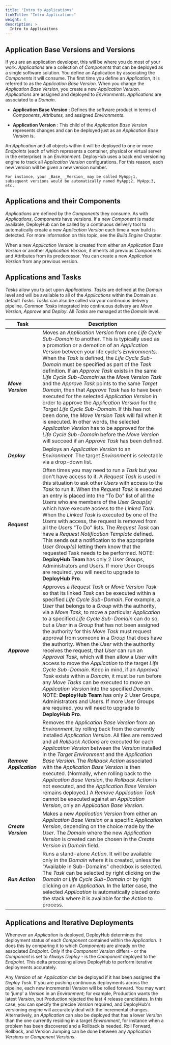 ```yaml
---
title: "Intro to Applications"
linkTitle: "Intro Applications"
weight: 4
description: >
  Intro to Applicaitons
---
```



## Application Base Versions and Versions

If you are an application developer, this will be where you do most of your work. _Applications_ are a collection of _Components_ that can be deployed as a single software solution. You define an Application by associating the _Components_ it will consume. The first time you define an _Application_, it is referred to as the _Application Base Version._ When you change the _Application Base Version_, you create a new _Application Version_. _Applications_ are assigned and deployed to _Environments_. _Applications_ are associated to a _Domain_.

- **Application Base Version** : Defines the software product in terms of _Components_, _Attributes,_ and assigned _Environments_.

- **Application Version** : This child of the _Application Base Version_ represents changes and can be deployed just as an _Application Base Version_ is.

An _Application_ and all objects within it will be deployed to one or more _Endpoints_ (each of which represents a container, physical or virtual server in the enterprise) in an _Environment_. DeployHub uses a back end versioning engine to track all _Application Version_ configurations. For this reason, each new version will be given a new version number.

```
For instance, your _Base_ _Version_ may be called MyApp;1,
subsequent versions would be automatically named MyApp;2, MyApp;3, etc.
```

## Applications and their Components

_Applications_ are defined by the _Components_ they consume. As with _Applications_, _Components_ have versions. If a new _Component_ is made available, DeployHub can be called by a continuous delivery tool to automatically create a new _Application Version_ each time a new build is detected.  For more information on this topic, see the _Build Engine_ Chapter.

When a new _Application Version_ is created from either an _Application Base Version_ or another _Application Version_, it inherits all previous _Components_ and Attributes from its predecessor. You can create a new _Application Version_ from any previous version.

## Applications and Tasks

_Tasks_ allow you to act upon _Applications_. _Tasks_ are defined at the _Domain_ level and will be available to all of the _Applications_ within the Domain as default _Tasks_.  _Tasks_ can also be called via your continuous delivery pipeline.  Common _Tasks_ integrated into continuous delivery are _Move Version_, _Approve_ and _Deploy_. All _Tasks_ are managed at the _Domain_ level.

| Task | Description |
| --- | --- |
| _**Move Version**_ | Moves an _Application Version_ from one _Life Cycle Sub-Domain_ to another. This is typically used as a promotion or a demotion of an _Application Version_ between your life cycle's _Environments_. When the _Task_ is defined, the _Life Cycle Sub-Domain_ must be specified as part of the _Task_ definition. If an _Approve Task_ exists in the same _Life Cycle Sub-Domain_ as the _Move Version Task_ and the _Approve Task_ points to the same _Target Domain_, then that _Approve Task_ has to have been executed for the selected _Application Version_ in order to approve the _Application Version_ for the _Target Life Cycle Sub-Domain_. If this has not been done, the _Move Version Task_ will fail when it is executed. In other words, the selected _Application Version_ has to be approved for the _Life Cycle Sub-Domain_ before the _Move Version_ will succeed if an _Approve Task_ has been defined. |
| _**Deploy**_ | Deploys an _Application Version_ to an _Environment._ The target _Environment_ is selectable via a drop-down list. |
| _**Request**_ | Often times you may need to run a _Task_ but you don't have access to it. A _Request Task_ is used in this situation to ask other _Users_ with access to the _Task_ to run it. When the _Request Task_ is executed an entry is placed into the "To Do" list of all the _Users_ who are members of the _User Group(s)_ which have execute access to the _Linked Task_. When the _Linked Task_ is executed by one of the _Users_ with access, the request is removed from all the _Users_ "To Do" lists. The _Request Task_ can have a _Request Notification Template_ defined. This sends out a notification to the appropriate _User Group(s)_ letting them know that the requested Task needs to be performed. NOTE: **DeployHub Team** has only 2 User Groups, Administrators and Users. If more User Groups are required, you will need to upgrade to **DeployHub Pro**. |
| _**Approve**_ | Approves a _Request Task_ or _Move Version Task_ so that its linked _Task_ can be executed within a specified _Life Cycle Sub-Domain_. For example, a _User_ that belongs to a _Group_ with the authority, via a _Move Task_, to move a particular _Application_ to a specified _Life Cycle Sub-Domain_ can do so, but a _User_ in a _Group_ that has not been assigned the authority for this _Move Task_ must request approval from someone in a _Group_ that does have the authority. When the _User_ with the authority receives the request, that _User_ can run an _Approval Task_, which will then allow a _User_ with access to move the _Application_ to the target _Life Cycle Sub-Domain_. Keep in mind, if an _Approval Task_ exists within a _Domain,_ it must be run before any _Move Tasks_ can be executed to move an _Application Version_ into the specified _Domain_. NOTE: **DeployHub Team** has only 2 User Groups, Administrators and Users. If more User Groups are required, you will need to upgrade to **DeployHub Pro**.|
| _**Remove Application**_ | Removes the _Application Base Version_ from an _Environment_, by rolling back from the currently installed _Application Version_. All files are removed and all _Rollback Actions_ are executed for each _Application Version_ between the _Version_ installed in the _Target Environment_ and the _Application Base Version_. The _Rollback Action_ associated with the _Application Base Version_ is then executed. (Normally, when rolling back to the _Application Base Version_, the _Rollback Action_ is not executed, and the _Application Base Version_ remains deployed.)  A _Remove Application Task_ cannot be executed against an _Application Version_, only an _Application Base Version_. |
| _**Create Version**_ | Makes a new _Application Version_ from either an _Application Base Version_ or a specific _Application Version_, depending on the choice made by the _User_. The _Domain_ where the new _Application Version_ is created can be chosen in the _Create Version in Domain_ field. |
| _**Run Action**_ | Runs a stand-alone _Action_. It will be available only in the _Domain_ where it is created, unless the "Available in Sub-Domains" checkbox is selected. The _Task_ can be selected by right clicking on the _Domain_ or _Life Cycle Sub-Domain_ or by right clicking on an _Application._ In the latter case, the selected _Application_ is automatically placed onto the stack where it is available for the _Action_ to process. |

## Applications and Iterative Deployments

 Whenever an _Application_ is deployed, DeployHub determines the deployment status of each _Component_ contained within the _Application_.  It does this by comparing it to which _Components_ are already on the associated _Endpoint_. Only if the _Component Version_ differs - or the _Component_ is set to _Always Deploy_ - is the _Component_ deployed to the _Endpoint_. This delta processing allows DeployHub to perform iterative deployments accurately.

Any _Version_ of an _Application_ can be deployed if it has been assigned the _Deploy Task_. If you are pushing continuous deployments across the pipeline, each new incremental _Version_ will be rolled forward. You may want to 'jump' a _Version_ in an _Environment_; for example, Production wants the latest _Version_, but Production rejected the last 4 release candidates. In this case, you can specify the precise _Version_ required, and DeployHub's versioning engine will accurately deal with the incremental changes. Alternatively, an _Application_ can also be deployed that has a lower _Version_ than the one currently residing in a target _Environment_, for instance when a problem has been discovered and a Rollback is needed. Roll Forward, Rollback, and Version Jumping can be done between any _Application Versions_ or _Component Versions_.

